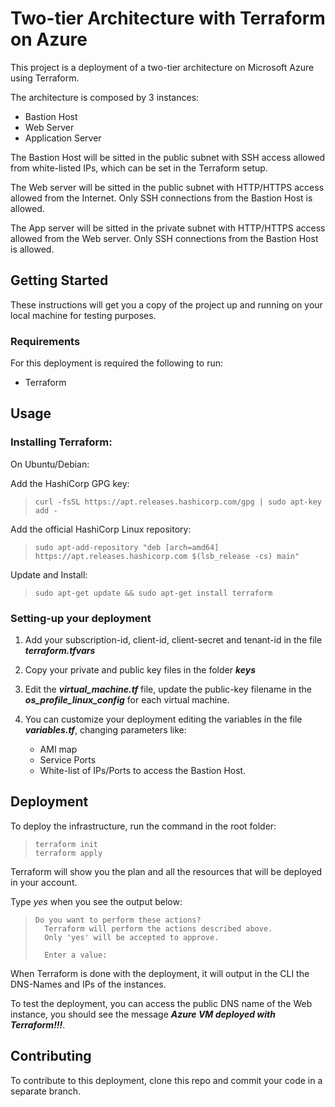 # Two-tier Architecture with Terraform on Azure

This project is a deployment of a two-tier architecture on Microsoft Azure using Terraform.  

The architecture is composed by 3 instances:  
- Bastion Host  
- Web Server  
- Application Server  

The Bastion Host will be sitted in the public subnet with SSH access allowed from white-listed IPs, which can be set in the Terraform setup.

The Web server will be sitted in the public subnet with HTTP/HTTPS access allowed from the Internet. Only SSH connections from the Bastion Host is allowed.

The App server will be sitted in the private subnet with HTTP/HTTPS access allowed from the Web server. Only SSH connections from the Bastion Host is allowed.


## Getting Started

These instructions will get you a copy of the project up and running on your local machine for testing purposes.


### Requirements

For this deployment is required the following to run:  
- Terraform  


## Usage

### Installing Terraform:

On Ubuntu/Debian:

Add the HashiCorp GPG key:  
> `curl -fsSL https://apt.releases.hashicorp.com/gpg | sudo apt-key add -`

Add the official HashiCorp Linux repository:
> `sudo apt-add-repository "deb [arch=amd64] https://apt.releases.hashicorp.com $(lsb_release -cs) main"`

Update and Install:
> `sudo apt-get update && sudo apt-get install terraform`


### Setting-up your deployment

1. Add your subscription-id, client-id, client-secret and tenant-id in the file ***terraform.tfvars***

2. Copy your private and public key files in the folder ***keys***

3. Edit the ***virtual_machine.tf*** file, update the public-key filename in the ***os_profile_linux_config*** for each virtual machine.

4. You can customize your deployment editing the variables in the file ***variables.tf***, changing parameters like:
   - AMI map  
   - Service Ports  
   - White-list of IPs/Ports to access the Bastion Host.  

  
## Deployment

To deploy the infrastructure, run the command in the root folder:

> `terraform init`  
> `terraform apply`  

Terraform will show you the plan and all the resources that will be deployed in your account.

Type *yes* when you see the output below:

> ```
> Do you want to perform these actions?
>   Terraform will perform the actions described above.
>   Only 'yes' will be accepted to approve.
> 
>   Enter a value:
> ```

When Terraform is done with the deployment, it will output in the CLI the DNS-Names and IPs of the instances.

To test the deployment, you can access the public DNS name of the Web instance, you should see the message ***Azure VM deployed with Terraform!!!***.


## Contributing

To contribute to this deployment, clone this repo and commit your code in a separate branch.
